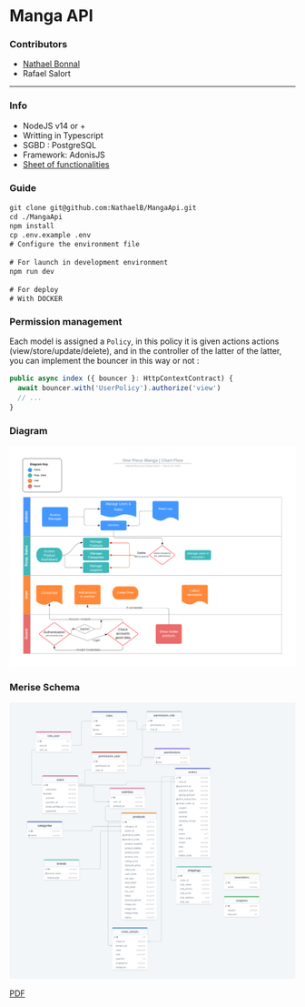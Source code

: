 # Manga API

### Contributors 
- [Nathael Bonnal](https://www.linkedin.com/in/nathael-bonnal/)
- Rafael Salort

---

### Info
- NodeJS v14 or +
- Writting in Typescript
- SGBD : PostgreSQL
- Framework: AdonisJS
- [Sheet of functionalities](https://docs.google.com/spreadsheets/d/1rEeY5Xd0dgGinnz60J_F5a5qezl4mlgQnSq_TC_VSnE/edit?usp=sharing)

### Guide
```shell
git clone git@github.com:NathaelB/MangaApi.git
cd ./MangaApi
npm install
cp .env.example .env
# Configure the environment file

# For launch in development environment
npm run dev

# For deploy
# With DOCKER
```

### Permission management
Each model is assigned a `Policy`, in this policy it is given actions
actions (view/store/update/delete), and in the controller of the latter
of the latter, you can implement the bouncer in this way or not :
```ts
public async index ({ bouncer }: HttpContextContract) {
  await bouncer.with('UserPolicy').authorize('view')
  // ...
}
```

### Diagram
![Diagram](./assets/diagram.png)

### Merise Schema
![Merise](./assets/merise.png)

[PDF](https://github.com/NathaelB/MangaApi)
